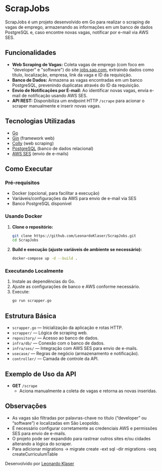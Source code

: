 # ScrapJobs

ScrapJobs é um projeto desenvolvido em Go para realizar o scraping de vagas de emprego, armazenando as informações em um banco de dados PostgreSQL e, caso encontre novas vagas, notificar por e-mail via AWS SES.

## Funcionalidades

- **Web Scraping de Vagas:** Coleta vagas de emprego (com foco em "developer" e "software") do site [jobs.sap.com](https://jobs.sap.com/search/?q=&locationsearch=S%C3%A3o+Leopoldo&location=S%C3%A3o+Leopoldo&scrollToTable=true), extraindo dados como título, localização, empresa, link da vaga e ID da requisição.
- **Banco de Dados:** Armazena as vagas encontradas em um banco PostgreSQL, prevenindo duplicatas através do ID da requisição.
- **Envio de Notificações por E-mail:** Ao identificar novas vagas, envia e-mail de notificação usando AWS SES.
- **API REST:** Disponibiliza um endpoint HTTP `/scrape` para acionar o scraper manualmente e inserir novas vagas.

## Tecnologias Utilizadas

- [Go](https://golang.org/)
- [Gin](https://github.com/gin-gonic/gin) (framework web)
- [Colly](https://github.com/gocolly/colly) (web scraping)
- [PostgreSQL](https://www.postgresql.org/) (banco de dados relacional)
- [AWS SES](https://aws.amazon.com/ses/) (envio de e-mails)

## Como Executar

### Pré-requisitos

- Docker (opcional, para facilitar a execução)
- Variáveis/configurações da AWS para envio de e-mail via SES
- Banco PostgreSQL disponível

### Usando Docker

1. **Clone o repositório:**
   ```bash
   git clone https://github.com/LeonardoKlaser/ScrapJobs.git
   cd ScrapJobs
   ```

2. **Build e execução (ajuste variáveis de ambiente se necessário):**
   ```bash
   docker-compose up -d --build .
   ```

### Executando Localmente

1. Instale as dependências do Go.
2. Ajuste as configurações de banco e AWS conforme necessário.
3. Execute:
   ```bash
   go run scrapper.go
   ```

## Estrutura Básica

- `scrapper.go` — Inicialização da aplicação e rotas HTTP.
- `scrapper/` — Lógica de scraping web.
- `repository/` — Acesso ao banco de dados.
- `infra/db/` — Conexão com o banco de dados.
- `infra/ses/` — Integração com AWS SES para envio de e-mails.
- `usecase/` — Regras de negócio (armazenamento e notificação).
- `controller/` — Camada de controle da API.

## Exemplo de Uso da API

- **GET** `/scrape`
  - Aciona manualmente a coleta de vagas e retorna as novas inseridas.

## Observações

- As vagas são filtradas por palavras-chave no título (“developer” ou “software”) e localizadas em São Leopoldo.
- É necessário configurar corretamente as credenciais AWS e permissões SES para envio de e-mails.
- O projeto pode ser expandido para rastrear outros sites e/ou cidades alterando a lógica do scraper.
- Para adicionar migrations -> migrate create -ext sql -dir migrations -seq createCurriculumTable


Desenvolvido por [Leonardo Klaser](https://github.com/LeonardoKlaser)
